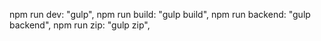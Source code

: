 npm run dev: "gulp",
npm run build: "gulp build",
npm run backend: "gulp backend",
npm run zip: "gulp zip",
